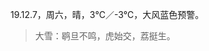 <link href="../../css/style.css" rel="stylesheet" type="text/css" />

<span class="fzzy">19.12.7，周六，晴，3℃／-3℃，大风蓝色预警。

> 大雪：鹖旦不鸣，虎始交，荔挺生。

